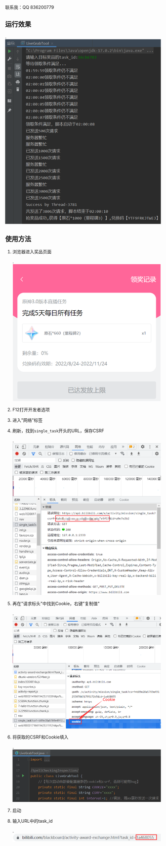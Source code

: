 联系我：QQ 836200779

## 运行效果

.<img src="README.pictures/image-20220831191210506.png" alt="image-20220831191210506" style="zoom:80%;" />



## 使用方法

1. 浏览器进入奖品页面

   .<img src="README.pictures/image-20220831185711482.png" alt="image-20220831185711482" style="zoom:80%;" />

2. F12打开开发者选项

3. 进入"网络"标签

4. 刷新，找到`single_task`开头的URL，保存CSRF

   .<img src="README.pictures/image-20230125190019190.png" alt="image-20230125190019190" style="zoom:80%;" />

4. 再在"请求标头"中找到Cookie，右键"复制值"

   .<img src="README.pictures/image-20220831184720930.png" alt="image-20220831184720930" style="zoom:80%;" />

5. 将获取的CSRF和Cookie填入

   .<img src="README.pictures/image-20220831184947526.png" alt="image-20220831184947526" style="zoom:80%;" />

6. 启动

7. 输入URL中的task_id

   .<img src="README.pictures/image-20220831185841325.png" alt="image-20220831185841325" style="zoom:80%;" />
